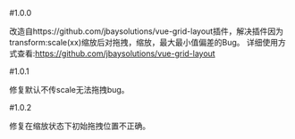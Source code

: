 #1.0.0

改造自https://github.com/jbaysolutions/vue-grid-layout插件，解决插件因为transform:scale(xx)缩放后对拖拽，缩放，最大最小值偏差的Bug。
详细使用方式查看:https://github.com/jbaysolutions/vue-grid-layout

#1.0.1

修复默认不传scale无法拖拽bug。

#1.0.2

修复在缩放状态下初始拖拽位置不正确。